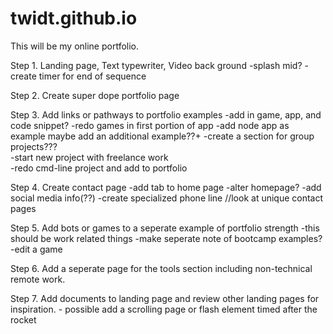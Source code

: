 # twidt.github.io

This will be my online portfolio.

Step 1. Landing page, Text typewriter, Video back ground
      -splash mid?
      -create timer for end of sequence

Step 2. Create super dope portfolio page

Step 3. Add links or pathways to portfolio examples
        -add in game, app, and code snippet?
        -redo games in first portion of app 
        -add node app as example
          maybe add an additional example??+
        -create a section for group projects???    
        -start new project with freelance work   
        -redo cmd-line project and add to portfolio

Step 4. Create contact page
      -add tab to home page
      -alter homepage?
      -add social media info(??)
      -create specialized phone line //look at unique contact pages

Step 5. Add bots or games to a seperate example of portfolio strength
      -this should be work related things
      -make seperate note of bootcamp examples?
      -edit a game

Step 6. Add a seperate page for the tools section including non-technical remote work.

Step 7. Add documents to landing page and review other  landing pages for inspiration.
       - possible add a scrolling page or flash element timed after the rocket
